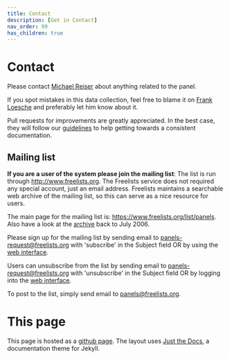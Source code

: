 ```yaml
---
title: Contact
description: [Get in Contact]
nav_order: 99
has_children: true
---
```


# Contact

Please contact [Michael Reiser](https://www.janelia.org/people/michael-reiser) about anything related to the panel.

If you spot mistakes in this data collection, feel free to blame it on [Frank Loesche](https://www.janelia.org/people/frank-loesche) and preferably let him know about it.

Pull requests for improvements are greatly appreciated. In the best case, they will follow our [guidelines](docs/Guidelines.md) to help getting towards a consistent documentation.

## Mailing list

**If you are a user of the system please join the mailing list**: The list is run through <http://www.freelists.org>. The Freelists service does not required any special account, just an email address. Freelists maintains a searchable web archive of the mailing list, so this can serve as a nice resource for users.

The main page for the mailing list is: <https://www.freelists.org/list/panels>. Also have a look at the [archive](https://www.freelists.org/archives/panels/) back to July 2006.

Please sign up for the mailing list by sending email to <panels-request@freelists.org> with 'subscribe' in the Subject field OR by using the [web interface](https://www.freelists.org/list/panels).

Users can unsubscribe from the list by sending email to <panels-request@freelists.org> with 'unsubscribe' in the Subject field OR by logging into the [web interface](https://www.freelists.org/list/panels).

To post to the list, simply send email to <panels@freelists.org>.

# This page

This page is hosted as a [github page](https://pages.github.com/). The layout uses <a href="https://github.com/pmarsceill/just-the-docs">Just the Docs</a>, a documentation theme for Jekyll.